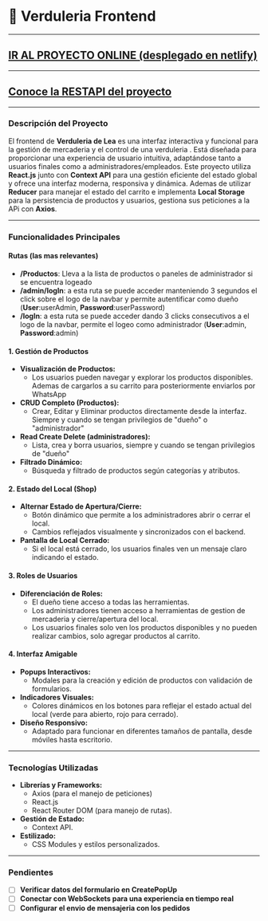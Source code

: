 # :tomato: Verduleria Frontend

---

## [IR AL PROYECTO ONLINE (desplegado en netlify)](https://brilliant-conkies-4ca1b8.netlify.app/)

---

## [Conoce la RESTAPI del proyecto](https://github.com/Leandroidev/verduleria-RestApi)

---

### Descripción del Proyecto

El frontend de **Verduleria de Lea** es una interfaz interactiva y funcional para la gestión de mercaderia y el control de una verduleria . Está diseñada para proporcionar una experiencia de usuario intuitiva, adaptándose tanto a usuarios finales como a administradores/empleados. Este proyecto utiliza **React.js** junto con **Context API** para una gestión eficiente del estado global y ofrece una interfaz moderna, responsiva y dinámica. Ademas de utilizar **Reducer** para manejar el estado del carrito e implementa **Local Storage** para la persistencia de productos y usuarios, gestiona sus peticiones a la APi
con **Axios**.

---

### Funcionalidades Principales

#### Rutas (las mas relevantes)

- **/Productos**: Lleva a la lista de productos o paneles de administrador si se encuentra logeado
- **/admin/logIn**: a esta ruta se puede acceder manteniendo 3 segundos el click sobre el logo de la navbar y permite autentificar como dueño (**User**:userAdmin, **Password**:userPassword)
- **/logIn**: a esta ruta se puede acceder dando 3 clicks consecutivos a el logo de la navbar, permite el logeo como administrador (**User**:admin, **Password**:admin)

#### **1. Gestión de Productos**

- **Visualización de Productos:**
  - Los usuarios pueden navegar y explorar los productos disponibles. Ademas de cargarlos a su carrito para posteriormente enviarlos por WhatsApp
- **CRUD Completo (Productos):**
  - Crear, Editar y Eliminar productos directamente desde la interfaz. Siempre y cuando se tengan privilegios de "dueño" o "administrador"
- **Read Create Delete (administradores):**
  - Lista, crea y borra usuarios, siempre y cuando se tengan privilegios de "dueño"
- **Filtrado Dinámico:**
  - Búsqueda y filtrado de productos según categorías y atributos.

#### **2. Estado del Local (Shop)**

- **Alternar Estado de Apertura/Cierre:**
  - Botón dinámico que permite a los administradores abrir o cerrar el local.
  - Cambios reflejados visualmente y sincronizados con el backend.
- **Pantalla de Local Cerrado:**
  - Si el local está cerrado, los usuarios finales ven un mensaje claro indicando el estado.

#### **3. Roles de Usuarios**

- **Diferenciación de Roles:**
  - El dueño tiene acceso a todas las herramientas.
  - Los administradores tienen acceso a herramientas de gestion de mercaderia y cierre/apertura del local.
  - Los usuarios finales solo ven los productos disponibles y no pueden realizar cambios, solo agregar productos al carrito.

#### **4. Interfaz Amigable**

- **Popups Interactivos:**
  - Modales para la creación y edición de productos con validación de formularios.
- **Indicadores Visuales:**
  - Colores dinámicos en los botones para reflejar el estado actual del local (verde para abierto, rojo para cerrado).
- **Diseño Responsivo:**
  - Adaptado para funcionar en diferentes tamaños de pantalla, desde móviles hasta escritorio.

---

### Tecnologías Utilizadas

- **Librerías y Frameworks:**
  - Axios (para el manejo de peticiones)
  - React.js
  - React Router DOM (para manejo de rutas).
- **Gestión de Estado:**
  - Context API.
- **Estilizado:**
  - CSS Modules y estilos personalizados.

---

### Pendientes

- [ ] **Verificar datos del formulario en CreatePopUp**
- [ ] **Conectar con WebSockets para una experiencia en tiempo real**
- [ ] **Configurar el envio de mensajeria con los pedidos**
